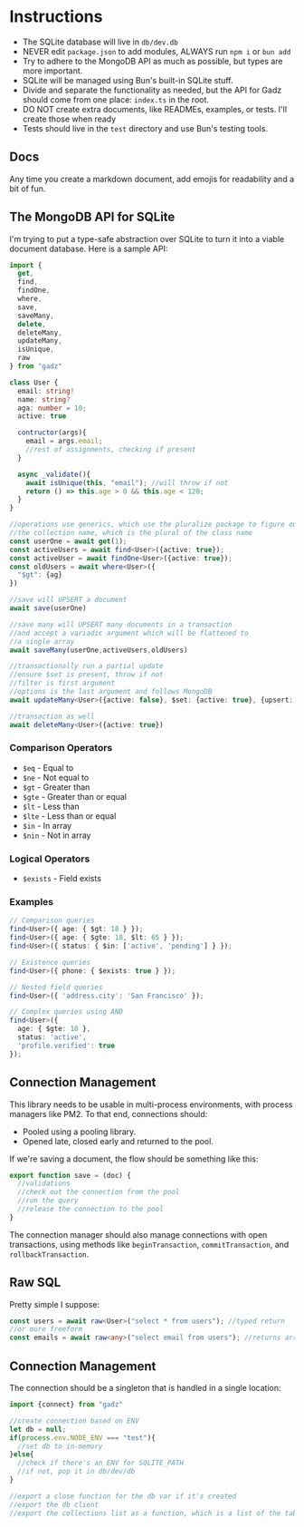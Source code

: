 # Instructions

 - The SQLite database will live in `db/dev.db`
 - NEVER edit `package.json` to add modules, ALWAYS run `npm i` or `bun add`
 - Try to adhere to the MongoDB API as much as possible, but types are more important.
 - SQLite will be managed using Bun's built-in SQLite stuff.
 - Divide and separate the functionality as needed, but the API for Gadz should come from one place: `index.ts` in the root.
 - DO NOT create extra documents, like READMEs, examples, or tests. I'll create those when ready
 - Tests should live in the `test` directory and use Bun's testing tools.

## Docs

Any time you create a markdown document, add emojis for readability and a bit of fun.

## The MongoDB API for SQLite

I'm trying to put a type-safe abstraction over SQLite to turn it into a viable document database. Here is a sample API:

```ts
import {
  get, 
  find, 
  findOne,
  where, 
  save, 
  saveMany, 
  delete, 
  deleteMany, 
  updateMany,
  isUnique, 
  raw
} from "gadz"

class User {
  email: string!
  name: string?
  aga: number = 10;
  active: true

  contructor(args){
    email = args.email;
    //rest of assignments, checking if present
  }

  async _validate(){
    await isUnique(this, "email"); //will throw if not
    return () => this.age > 0 && this.age < 120;
  }
}

//operations use generics, which use the pluralize package to figure out
//the collection name, which is the plural of the class name
const userOne = await get(1);
const activeUsers = await find<User>({active: true});
const activeUser = await findOne<User>({active: true});
const oldUsers = await where<User>({
  "$gt": {ag}
})

//save will UPSERT a document
await save(userOne)

//save many will UPSERT many documents in a transaction
//and accept a variadic argument which will be flattened to
//a single array
await saveMany(userOne,activeUsers,oldUsers)

//transactionally run a partial update
//ensure $set is present, throw if not
//filter is first argument
//options is the last argument and follows MongoDB
await updateMany<User>({active: false}, $set: {active: true}, {upsert: true})

//transaction as well
await deleteMany<User>({active: true})
```

### Comparison Operators

- `$eq` - Equal to
- `$ne` - Not equal to
- `$gt` - Greater than
- `$gte` - Greater than or equal
- `$lt` - Less than
- `$lte` - Less than or equal
- `$in` - In array
- `$nin` - Not in array

### Logical Operators

- `$exists` - Field exists

### Examples

```typescript
// Comparison queries
find<User>({ age: { $gt: 18 } });
find<User>({ age: { $gte: 18, $lt: 65 } });
find<User>({ status: { $in: ['active', 'pending'] } });

// Existence queries
find<User>({ phone: { $exists: true } });

// Nested field queries
find<User>({ 'address.city': 'San Francisco' });

// Complex queries using AND
find<User>({
  age: { $gte: 18 },
  status: 'active',
  'profile.verified': true
});
```

## Connection Management

This library needs to be usable in multi-process environments, with process managers like PM2. To that end, connections should:

 - Pooled using a pooling library.
 - Opened late, closed early and returned to the pool.

If we're saving a document, the flow should be something like this:

```ts
export function save = (doc) {
  //validations
  //check out the connection from the pool
  //run the query
  //release the connection to the pool
}
```

The connection manager should also manage connections with open transactions, using methods like `beginTransaction`, `commitTransaction`, and `rollbackTransaction`.

## Raw SQL

Pretty simple I suppose:

```ts
const users = await raw<User>("select * from users"); //typed return
//or more freeform
const emails = await raw<any>("select email from users"); //returns array
```

## Connection Management

The connection should be a singleton that is handled in a single location:

```ts
import {connect} from "gadz"

//create connection based on ENV 
let db = null;
if(process.env.NODE_ENV === "test"){
  //set db to in-memory
}else{
  //check if there's an ENV for SQLITE_PATH
  //if not, pop it in db/dev/db
}

//export a close function for the db var if it's created
//export the db client
//export the collections list as a function, which is a list of the tables
```